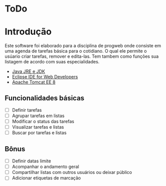 # ToDo

# Introdução
Este software foi elaborado para a disciplina de progweb onde consiste em uma agenda de tarefas básica para o cotidiano. O qual ele permite o usúario criar tarefas, remover e edita-las. Tem tambem como funções sua listagem de acordo com suas especialidades.

- [Java JRE e JDK](https://www.oracle.com/java/technologies/downloads/)
- [Eclipse IDE for Web Developers](https://www.eclipse.org/downloads/)
- [Apache Tomcat EE 8](https://tomee.apache.org/)

## Funcionalidades básicas

- [ ] Definir tarefas
- [ ] Agrupar tarefas em listas
- [ ] Modificar o status das tarefas
- [ ] Visualizar tarefas e listas
- [ ] Buscar por tarefas e listas

## Bônus

- [ ] Definir datas limite
- [ ] Acompanhar o andamento geral
- [ ] Compartilhar listas com outros usuários ou deixar público
- [ ] Adicionar etiquetas de marcação
